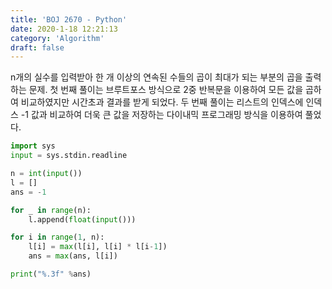 ```yaml
---
title: 'BOJ 2670 - Python'
date: 2020-1-18 12:21:13
category: 'Algorithm'
draft: false
---
```

n개의 실수를 입력받아 한 개 이상의 연속된 수들의 곱이 최대가 되는 부분의 곱을 출력하는 문제. 첫 번째 풀이는 브루트포스 방식으로 2중 반복문을 이용하여 모든 값을 곱하여 비교하였지만 시간초과 결과를 받게 되었다. 두 번째 풀이는 리스트의 인덱스에 인덱스 -1 값과 비교하여 더욱 큰 값을 저장하는 다이내믹 프로그래밍 방식을 이용하여 풀었다.
```python
import sys
input = sys.stdin.readline

n = int(input())
l = []
ans = -1

for _ in range(n):
    l.append(float(input()))

for i in range(1, n):
    l[i] = max(l[i], l[i] * l[i-1])
    ans = max(ans, l[i])

print("%.3f" %ans)

```